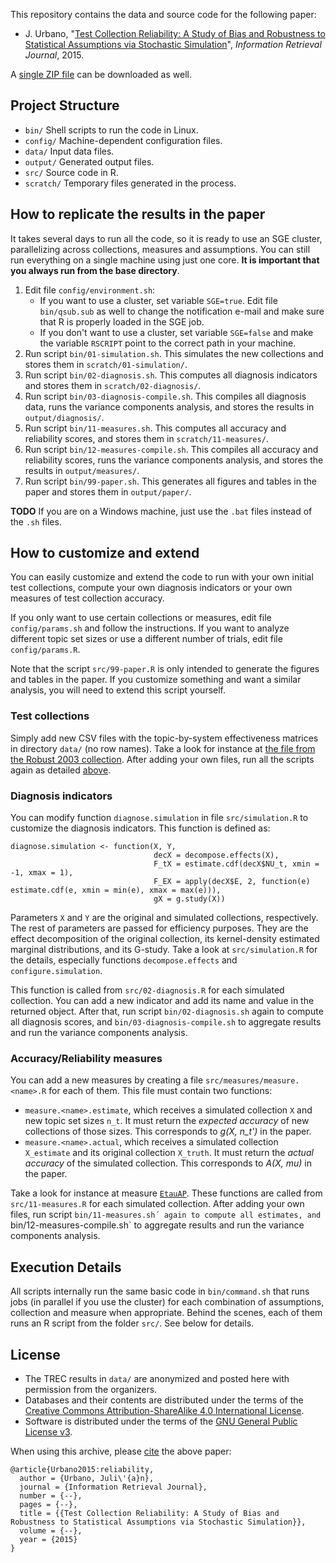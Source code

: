 This repository contains the data and source code for the following paper:

* J. Urbano, "[Test Collection Reliability: A Study of Bias and Robustness to Statistical Assumptions via Stochastic Simulation](http://julian-urbano.info/wp-content/uploads/062-how-gain-discount-functions-affect-correlation-system-effectiveness-user-satisfaction.pdf)", *Information Retrieval Journal*, 2015.

A [single ZIP file](https://github.com/julian-urbano/irj2015-reliability/archive/master.zip) can be downloaded as well.



## Project Structure

* `bin/` Shell scripts to run the code in Linux.
* `config/` Machine-dependent configuration files.
* `data/` Input data files.
* `output/` Generated output files.
* `src/` Source code in R.
* `scratch/` Temporary files generated in the process.

## How to replicate the results in the paper 

It takes several days to run all the code, so it is ready to use an SGE cluster, parallelizing across collections, measures and assumptions. You can still run everything on a single machine using just one core. **It is important that you always run from the base directory**.

1. Edit file `config/environment.sh`:
    * If you want to use a cluster, set variable `SGE=true`. Edit file `bin/qsub.sub` as well to change the notification e-mail and make sure that R is properly loaded in the SGE job.
    * If you don't want to use a cluster, set variable `SGE=false` and make the variable `RSCRIPT` point to the correct path in your machine.
2. Run script `bin/01-simulation.sh`. This simulates the new collections and stores them in `scratch/01-simulation/`.
3. Run script `bin/02-diagnosis.sh`. This computes all diagnosis indicators and stores them in `scratch/02-diagnosis/`.
4. Run script `bin/03-diagnosis-compile.sh`. This compiles all diagnosis data, runs the variance components analysis, and stores the results in `output/diagnosis/`.
5. Run script `bin/11-measures.sh`. This computes all accuracy and reliability scores, and stores them in `scratch/11-measures/`.
6. Run script `bin/12-measures-compile.sh`. This compiles all accuracy and reliability scores, runs the variance components analysis, and stores the results in `output/measures/`.
7. Run script `bin/99-paper.sh`. This generates all figures and tables in the paper and stores them in `output/paper/`.


**TODO** If you are on a Windows machine, just use the `.bat` files instead of the `.sh` files.


## How to customize and extend

You can easily customize and extend the code to run with your own initial test collections, compute your own diagnosis indicators or your own measures of test collection accuracy. 

If you only want to use certain collections or measures, edit file `config/params.sh` and follow the instructions. If you want to analyze different topic set sizes or use a different number of trials, edit file `config/params.R`.

Note that the script `src/99-paper.R` is only intended to generate the figures and tables in the paper. If you customize something and want a similar analysis, you will need to extend this script yourself.

### Test collections

Simply add new CSV files with the topic-by-system effectiveness matrices in directory `data/` (no row names). Take a look for instance at [the file from the Robust 2003 collection](/data/robust2003.csv). After adding your own files, run all the scripts again as detailed [above](#how-to-replicate-the-results-in-the-paper).

### Diagnosis indicators

You can modify function `diagnose.simulation` in file `src/simulation.R` to customize the diagnosis indicators. This function is defined as:

    diagnose.simulation <- function(X, Y,
                                    decX = decompose.effects(X),
                                    F_tX = estimate.cdf(decX$NU_t, xmin = -1, xmax = 1),
                                    F_EX = apply(decX$E, 2, function(e) estimate.cdf(e, xmin = min(e), xmax = max(e))),
                                    gX = g.study(X))

Parameters `X` and `Y` are the original and simulated collections, respectively. The rest of parameters are passed for efficiency purposes. They are the effect decomposition of the original collection, its kernel-density estimated marginal distributions, and its G-study. Take a look at `src/simulation.R` for the details, especially functions `decompose.effects` and `configure.simulation`.

This function is called from `src/02-diagnosis.R` for each simulated collection. You can add a new indicator and add its name and value in the returned object. After that, run script `bin/02-diagnosis.sh` again to compute all diagnosis scores, and `bin/03-diagnosis-compile.sh` to aggregate results and run the variance components analysis.

### Accuracy/Reliability measures

You can add a new measures by creating a file `src/measures/measure.<name>.R` for each of them. This file must contain two functions:

* `measure.<name>.estimate`, which receives a simulated collection `X` and new topic set sizes `n_t`. It must return the *expected accuracy* of new collections of those sizes. This corresponds to *g(X, n_t')* in the paper.
* `measure.<name>.actual`, which receives a simulated collection `X_estimate` and its original collection `X_truth`. It must return the *actual accuracy* of the simulated collection. This corresponds to *A(X, mu)* in the paper.

Take a look for instance at measure [`EtauAP`](/src/measures/measure.EtauAP.R). These functions are called from `src/11-measures.R` for each simulated collection. After adding your own files, run script `bin/11-measures.sh´ again to compute all estimates, and `bin/12-measures-compile.sh` to aggregate results and run the variance components analysis.

## Execution Details

All scripts internally run the same basic code in `bin/command.sh` that runs jobs (in parallel if you use the cluster) for each combination of assumptions, collection and measure when appropriate. Behind the scenes, each of them runs an R script from the folder `src/`. See below for details.

## License

* The TREC results in `data/` are anonymized and posted here with permission from the organizers.
* Databases and their contents are distributed under the terms of the [Creative Commons Attribution-ShareAlike 4.0 International License](http://creativecommons.org/licenses/by-sa/4.0/).
* Software is distributed under the terms of the [GNU General Public License v3](http://www.gnu.org/licenses/gpl-3.0-standalone.html).

When using this archive, please [cite](CITE.bib) the above paper:

    @article{Urbano2015:reliability,
      author = {Urbano, Juli\'{a}n},
      journal = {Information Retrieval Journal},
      number = {--},
      pages = {--},
      title = {{Test Collection Reliability: A Study of Bias and Robustness to Statistical Assumptions via Stochastic Simulation}},
      volume = {--},
      year = {2015}
    }
